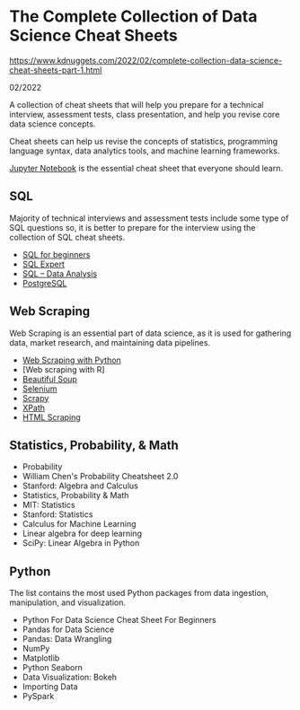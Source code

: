 The Complete Collection of Data Science Cheat Sheets
====================================================

https://www.kdnuggets.com/2022/02/complete-collection-data-science-cheat-sheets-part-1.html

02/2022

A collection of cheat sheets that will help you prepare for a technical interview, assessment tests, class presentation, and help you revise core data science concepts.

Cheat sheets can help us revise the concepts of statistics, programming language syntax, data analytics tools, and machine learning frameworks. 


[Jupyter Notebook](https://www.edureka.co/blog/wp-content/uploads/2018/10/Jupyter_Notebook_CheatSheet_Edureka.pdf) is the essential cheat sheet that everyone should learn.

## SQL

Majority of technical interviews and assessment tests include some type of SQL questions so, it is better to prepare for the interview using the collection of  SQL cheat sheets.

- [SQL for beginners](https://programmingwithmosh.com/wp-content/uploads/2019/03/SQL-Cheat-Sheet.pdf)
- [SQL Expert](https://learnsql.com/blog/sql-basics-cheat-sheet/)
- [SQL – Data Analysis](https://www.dataquest.io/blog/sql-cheat-sheet/)
- [PostgreSQL](https://www.postgresqltutorial.com/postgresql-cheat-sheet/)

## Web Scraping

Web Scraping is an essential part of data science, as it is used for gathering data, market research, and maintaining data pipelines.

- [Web Scraping with Python](./)
- [Web scraping with R]
- [Beautiful Soup](https://cheatography.com/justin1209/cheat-sheets/beautiful-soup/)
- [Selenium](https://intellipaat.com/blog/tutorial/selenium-tutorial/selenium-cheat-sheet/)
- [Scrapy](https://gist.github.com/zlin888/21517c4558962fa8e47a14a6259c7168)
- [XPath](https://devhints.io/xpath)
- [HTML Scraping](https://docs.python-guide.org/scenarios/scrape/)

## Statistics, Probability, & Math

- Probability
- William Chen's Probability Cheatsheet 2.0
- Stanford: Algebra and Calculus
- Statistics, Probability & Math
- MIT: Statistics
- Stanford: Statistics
- Calculus for Machine Learning
- Linear algebra for deep learning
- SciPy: Linear Algebra in Python

## Python

The list contains the most used Python packages from data ingestion, manipulation, and visualization.

- Python For Data Science Cheat Sheet For Beginners[](https://datacamp-community-prod.s3.amazonaws.com/0eff0330-e87d-4c34-88d5-73e80cb955f2)
- Pandas for Data Science[](https://datacamp-community-prod.s3.amazonaws.com/f04456d7-8e61-482f-9cc9-da6f7f25fc9b)
- Pandas: Data Wrangling[](https://datacamp-community-prod.s3.amazonaws.com/d4efb29b-f9c6-4f1c-8c98-6f568d88b48f)
- NumPy[](https://datacamp-community-prod.s3.amazonaws.com/ba1fe95a-8b70-4d2f-95b0-bc954e9071b0)
- Matplotlib[](https://datacamp-community-prod.s3.amazonaws.com/e1a8f39d-71ad-4d13-9a6b-618fe1b8c9e9)
- Python Seaborn[](https://datacamp-community-prod.s3.amazonaws.com/263130e2-2c92-4348-a356-9ed9b5034247)
- Data Visualization: Bokeh[](https://datacamp-community-prod.s3.amazonaws.com/f0c1e06f-53ba-4f3b-aa9f-b196221f55a3)
- Importing Data[](https://datacamp-community-prod.s3.amazonaws.com/72e88aa1-b4f2-4658-9d86-15becf8263df)
- PySpark[](https://datacamp-community-prod.s3.amazonaws.com/acfa4325-1d43-4542-8ce4-bea2d287db10)